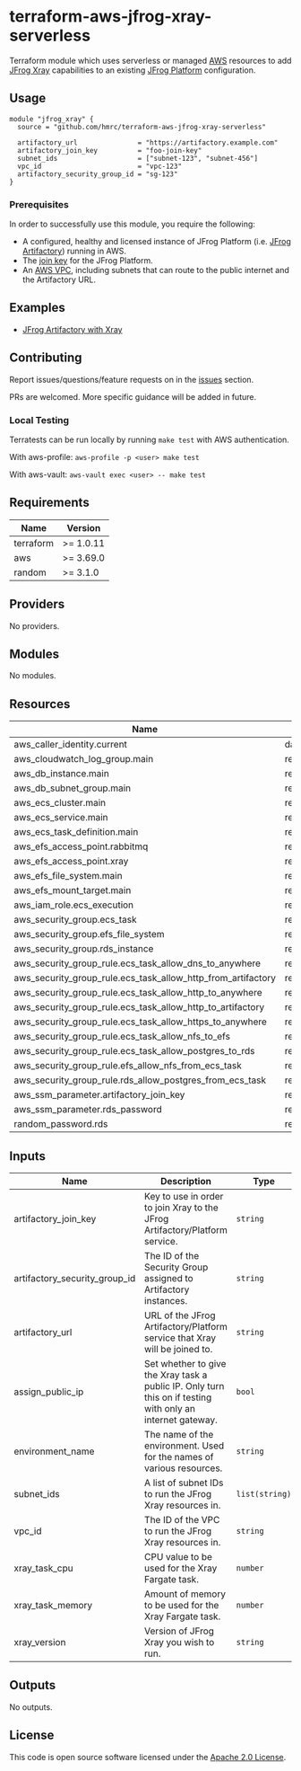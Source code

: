 
# terraform-aws-jfrog-xray-serverless

Terraform module which uses serverless or managed [AWS](https://aws.amazon.com) resources to add [JFrog Xray](https://jfrog.com/xray/) capabilities to an existing [JFrog Platform](https://jfrog.com/platform/) configuration.

## Usage

<!--
TODO: Is it cool to have the join key in plaintext like this? Might be better to advise using a sensitive variable or something
-->


```hcl
module "jfrog_xray" {
  source = "github.com/hmrc/terraform-aws-jfrog-xray-serverless"

  artifactory_url               = "https://artifactory.example.com"
  artifactory_join_key          = "foo-join-key"
  subnet_ids                    = ["subnet-123", "subnet-456"]
  vpc_id                        = "vpc-123"
  artifactory_security_group_id = "sg-123"
}
```

### Prerequisites

In order to successfully use this module, you require the following:

* A configured, healthy and licensed instance of JFrog Platform (i.e. [JFrog Artifactory](https://jfrog.com/artifactory/)) running in AWS.
* The [join key](https://www.jfrog.com/confluence/display/JFROG/Managing+Keys#ManagingKeys-JoinKey) for the JFrog Platform.
* An [AWS VPC](https://aws.amazon.com/vpc/), including subnets that can route to the public internet and the Artifactory URL.

## Examples

* [JFrog Artifactory with Xray](https://github.com/hmrc/terraform-aws-jfrog-xray-serverless/tree/main/examples/jfrog-artifactory-with-xray)

## Contributing

Report issues/questions/feature requests on in the [issues](https://github.com/hmrc/terraform-aws-jfrog-xray-serverless/issues/new) section.

PRs are welcomed. More specific guidance will be added in future.

### Local Testing

Terratests can be run locally by running `make test` with AWS authentication.

With aws-profile:
`aws-profile -p <user> make test`

With aws-vault:
`aws-vault exec <user> -- make test`


## Requirements

|Name|Version|
|-|-|
|terraform|>= 1.0.11|
|aws|>= 3.69.0|
|random|>= 3.1.0|

## Providers

No providers.

## Modules

No modules.

## Resources

|Name|Type|
|-|-|
|aws_caller_identity.current|data|
|aws_cloudwatch_log_group.main|resource|
|aws_db_instance.main|resource|
|aws_db_subnet_group.main|resource|
|aws_ecs_cluster.main|resource|
|aws_ecs_service.main|resource|
|aws_ecs_task_definition.main|resource|
|aws_efs_access_point.rabbitmq|resource|
|aws_efs_access_point.xray|resource|
|aws_efs_file_system.main|resource|
|aws_efs_mount_target.main|resource|
|aws_iam_role.ecs_execution|resource|
|aws_security_group.ecs_task|resource|
|aws_security_group.efs_file_system|resource|
|aws_security_group.rds_instance|resource|
|aws_security_group_rule.ecs_task_allow_dns_to_anywhere|resource|
|aws_security_group_rule.ecs_task_allow_http_from_artifactory|resource|
|aws_security_group_rule.ecs_task_allow_http_to_anywhere|resource|
|aws_security_group_rule.ecs_task_allow_http_to_artifactory|resource|
|aws_security_group_rule.ecs_task_allow_https_to_anywhere|resource|
|aws_security_group_rule.ecs_task_allow_nfs_to_efs|resource|
|aws_security_group_rule.ecs_task_allow_postgres_to_rds|resource|
|aws_security_group_rule.efs_allow_nfs_from_ecs_task|resource|
|aws_security_group_rule.rds_allow_postgres_from_ecs_task|resource|
|aws_ssm_parameter.artifactory_join_key|resource|
|aws_ssm_parameter.rds_password|resource|
|random_password.rds|resource|

## Inputs

|Name|Description|Type|Default|Required|
|-|-|-|-|-|
|artifactory_join_key|Key to use in order to join Xray to the JFrog Artifactory/Platform service.|`string`|n/a|yes|
|artifactory_security_group_id|The ID of the Security Group assigned to Artifactory instances.|`string`|n/a|yes|
|artifactory_url|URL of the JFrog Artifactory/Platform service that Xray will be joined to.|`string`|n/a|yes|
|assign_public_ip|Set whether to give the Xray task a public IP. Only turn this on if testing with only an internet gateway.|`bool`|`false`|no|
|environment_name|The name of the environment. Used for the names of various resources.|`string`|`"jfrog-xray"`|no|
|subnet_ids|A list of subnet IDs to run the JFrog Xray resources in.|`list(string)`|n/a|yes|
|vpc_id|The ID of the VPC to run the JFrog Xray resources in.|`string`|n/a|yes|
|xray_task_cpu|CPU value to be used for the Xray Fargate task.|`number`|`1024`|no|
|xray_task_memory|Amount of memory to be used for the Xray Fargate task.|`number`|`2048`|no|
|xray_version|Version of JFrog Xray you wish to run.|`string`|`"3.36.2"`|no|

## Outputs

No outputs.

## License

This code is open source software licensed under the [Apache 2.0 License]("http://www.apache.org/licenses/LICENSE-2.0.html").
